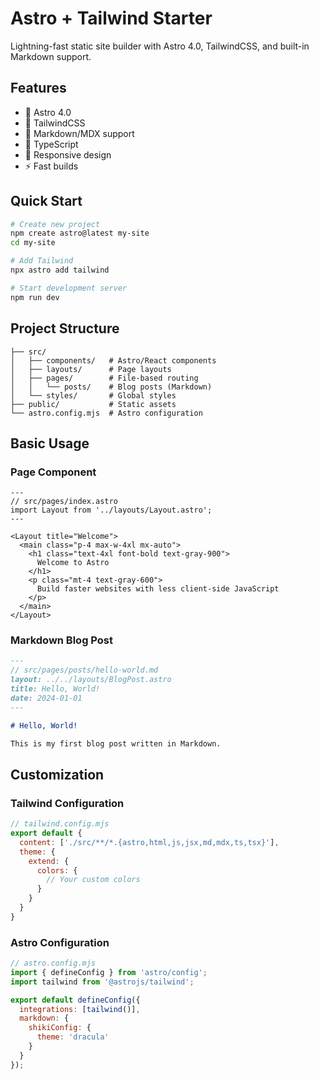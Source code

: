 # Astro + Tailwind Starter

Lightning-fast static site builder with Astro 4.0, TailwindCSS, and built-in Markdown support.

## Features

- 🚀 Astro 4.0
- 🎨 TailwindCSS
- 📝 Markdown/MDX support
- 🎯 TypeScript
- 📱 Responsive design
- ⚡ Fast builds

## Quick Start

```bash
# Create new project
npm create astro@latest my-site
cd my-site

# Add Tailwind
npx astro add tailwind

# Start development server
npm run dev
```

## Project Structure

```
├── src/
│   ├── components/   # Astro/React components
│   ├── layouts/      # Page layouts
│   ├── pages/        # File-based routing
│   │   └── posts/    # Blog posts (Markdown)
│   └── styles/       # Global styles
├── public/           # Static assets
└── astro.config.mjs  # Astro configuration
```

## Basic Usage

### Page Component
```astro
---
// src/pages/index.astro
import Layout from '../layouts/Layout.astro';
---

<Layout title="Welcome">
  <main class="p-4 max-w-4xl mx-auto">
    <h1 class="text-4xl font-bold text-gray-900">
      Welcome to Astro
    </h1>
    <p class="mt-4 text-gray-600">
      Build faster websites with less client-side JavaScript
    </p>
  </main>
</Layout>
```

### Markdown Blog Post
```markdown
---
// src/pages/posts/hello-world.md
layout: ../../layouts/BlogPost.astro
title: Hello, World!
date: 2024-01-01
---

# Hello, World!

This is my first blog post written in Markdown.
```

## Customization

### Tailwind Configuration
```js
// tailwind.config.mjs
export default {
  content: ['./src/**/*.{astro,html,js,jsx,md,mdx,ts,tsx}'],
  theme: {
    extend: {
      colors: {
        // Your custom colors
      }
    }
  }
}
```

### Astro Configuration
```js
// astro.config.mjs
import { defineConfig } from 'astro/config';
import tailwind from '@astrojs/tailwind';

export default defineConfig({
  integrations: [tailwind()],
  markdown: {
    shikiConfig: {
      theme: 'dracula'
    }
  }
});
``` 